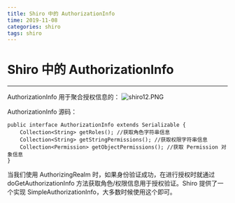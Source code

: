 ```yaml
---
title: Shiro 中的 AuthorizationInfo
time: 2019-11-08
categories: shiro
tags: shiro
---
```


# Shiro 中的 AuthorizationInfo
---
AuthorizationInfo 用于聚合授权信息的：
![shiro12.PNG](https://i.loli.net/2019/11/08/MOqDFE5wt98hesy.png)

AuthorizationInfo 源码：
```
public interface AuthorizationInfo extends Serializable {
    Collection<String> getRoles(); //获取角色字符串信息
    Collection<String> getStringPermissions(); //获取权限字符串信息
    Collection<Permission> getObjectPermissions(); //获取 Permission 对象信息
}
```
当我们使用 AuthorizingRealm 时，如果身份验证成功，在进行授权时就通过doGetAuthorizationInfo 方法获取角色/权限信息用于授权验证。Shiro 提供了一个实现 SimpleAuthorizationInfo，大多数时候使用这个即可。